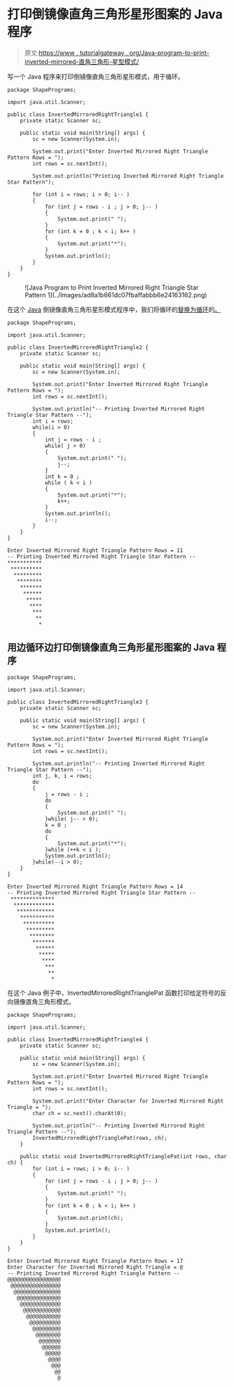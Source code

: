 # 打印倒镜像直角三角形星形图案的 Java 程序

> 原文:[https://www . tutorialgateway . org/Java-program-to-print-inverted-mirrored-直角三角形-星型模式/](https://www.tutorialgateway.org/java-program-to-print-inverted-mirrored-right-triangle-star-pattern/)

写一个 Java 程序来打印倒镜像直角三角形星形模式，用于循环。

```
package ShapePrograms;

import java.util.Scanner;

public class InvertedMirroredRightTriangle1 {
	private static Scanner sc;

	public static void main(String[] args) {
		sc = new Scanner(System.in);

		System.out.print("Enter Inverted Mirrored Right Triangle Pattern Rows = ");
		int rows = sc.nextInt();

		System.out.println("Printing Inverted Mirrored Right Triangle Star Pattern");

		for (int i = rows; i > 0; i-- ) 
		{
			for (int j = rows - i ; j > 0; j-- ) 
			{
				System.out.print(" ");
			}
			for (int k = 0 ; k < i; k++ ) 
			{
				System.out.print("*");
			}
			System.out.println();
		}
	}
}
```

<figure class="wp-block-image size-large">![Java Program to Print Inverted Mirrored Right Triangle Star Pattern 1](../Images/ad8a1b661dc07fbaffabbb6e24163162.png)</figure>

在这个 [Java](https://www.tutorialgateway.org/learn-java-programs/) 倒镜像直角三角形星形模式程序中，我们将循环的[替换为循环](https://www.tutorialgateway.org/java-for-loop/)的[。](https://www.tutorialgateway.org/java-while-loop/)

```
package ShapePrograms;

import java.util.Scanner;

public class InvertedMirroredRightTriangle2 {
	private static Scanner sc;

	public static void main(String[] args) {
		sc = new Scanner(System.in);

		System.out.print("Enter Inverted Mirrored Right Triangle Pattern Rows = ");
		int rows = sc.nextInt();

		System.out.println("-- Printing Inverted Mirrored Right Triangle Star Pattern --");
		int i = rows; 
		while(i > 0) 
		{
			int j = rows - i ;
			while( j > 0) 
			{
				System.out.print(" ");
				j--;
			}
			int k = 0 ;
			while ( k < i ) 
			{
				System.out.print("*");
				k++;
			}
			System.out.println();
			i--;
		}
	}
}
```

```
Enter Inverted Mirrored Right Triangle Pattern Rows = 11
-- Printing Inverted Mirrored Right Triangle Star Pattern --
***********
 **********
  *********
   ********
    *******
     ******
      *****
       ****
        ***
         **
          *
```

## 用边循环边打印倒镜像直角三角形星形图案的 Java 程序

```
package ShapePrograms;

import java.util.Scanner;

public class InvertedMirroredRightTriangle3 {
	private static Scanner sc;

	public static void main(String[] args) {
		sc = new Scanner(System.in);

		System.out.print("Enter Inverted Mirrored Right Triangle Pattern Rows = ");
		int rows = sc.nextInt();

		System.out.println("-- Printing Inverted Mirrored Right Triangle Star Pattern --");
		int j, k, i = rows; 
		do
		{
			j = rows - i ;
			do 
			{
				System.out.print(" ");
			}while( j-- > 0);
			k = 0 ;
			do
			{
				System.out.print("*");
			}while (++k < i );
			System.out.println();
		}while(--i > 0);
	}
}
```

```
Enter Inverted Mirrored Right Triangle Pattern Rows = 14
-- Printing Inverted Mirrored Right Triangle Star Pattern --
 **************
  *************
   ************
    ***********
     **********
      *********
       ********
        *******
         ******
          *****
           ****
            ***
             **
              *
```

在这个 Java 例子中，InvertedMirroredRightTrianglePat 函数打印给定符号的反向镜像直角三角形模式。

```
package ShapePrograms;

import java.util.Scanner;

public class InvertedMirroredRightTriangle4 {
	private static Scanner sc;

	public static void main(String[] args) {
		sc = new Scanner(System.in);

		System.out.print("Enter Inverted Mirrored Right Triangle Pattern Rows = ");
		int rows = sc.nextInt();

		System.out.print("Enter Character for Inverted Mirrored Right Triangle = ");
		char ch = sc.next().charAt(0);

		System.out.println("-- Printing Inverted Mirrored Right Triangle Pattern --");
		InvertedMirroredRightTrianglePat(rows, ch);	
	}

	public static void InvertedMirroredRightTrianglePat(int rows, char ch) {
		for (int i = rows; i > 0; i-- ) 
		{
			for (int j = rows - i ; j > 0; j-- ) 
			{
				System.out.print(" ");
			}
			for (int k = 0 ; k < i; k++ ) 
			{
				System.out.print(ch);
			}
			System.out.println();
		}
	}
}
```

```
Enter Inverted Mirrored Right Triangle Pattern Rows = 17
Enter Character for Inverted Mirrored Right Triangle = @
-- Printing Inverted Mirrored Right Triangle Pattern --
@@@@@@@@@@@@@@@@@
 @@@@@@@@@@@@@@@@
  @@@@@@@@@@@@@@@
   @@@@@@@@@@@@@@
    @@@@@@@@@@@@@
     @@@@@@@@@@@@
      @@@@@@@@@@@
       @@@@@@@@@@
        @@@@@@@@@
         @@@@@@@@
          @@@@@@@
           @@@@@@
            @@@@@
             @@@@
              @@@
               @@
                @ 
```